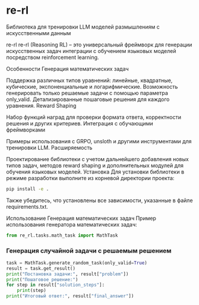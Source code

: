 # re-rl

Библиотека для тренировки LLM моделей размышлениям с искусственными данным

re-rl
re-rl (Reasoning RL) – это универсальный фреймворк для генерации искусственных задач интеграции с обучением языковых моделей посредством reinforcement learning.

Особенности
Генерация математических задач

Поддержка различных типов уравнений: линейные, квадратные, кубические, экспоненциальные и логарифмические.
Возможность генерировать только решаемые задачи с помощью параметра only_valid.
Детализированные пошаговые решения для каждого уравнения.
Reward Shaping

Набор функций наград для проверки формата ответа, корректности решения и других критериев.
Интеграция с обучающими фреймворками

Примеры использования с GRPO, unsloth и другими инструментами для тренировки LLM.
Расширяемость

Проектирование библиотеки с учетом дальнейшего добавления новых типов задач, методов reward shaping и дополнительных модулей для обучения языковых моделей.
Установка
Для установки библиотеки в режиме разработки выполните из корневой директории проекта:

```bash
pip install -e .
```
Также убедитесь, что установлены все зависимости, указанные в файле requirements.txt.

Использование
Генерация математических задач
Пример использования генератора математических задач:

```python
from re_rl.tasks.math_task import MathTask
```

### Генерация случайной задачи с решаемым решением
```python
task = MathTask.generate_random_task(only_valid=True)
result = task.get_result()
print("Постановка задачи:", result["problem"])
print("Пошаговое решение:")
for step in result["solution_steps"]:
    print(step)
print("Итоговый ответ:", result["final_answer"])
```
